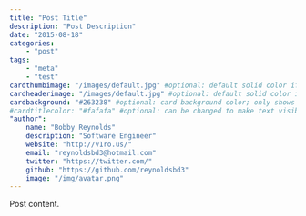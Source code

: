 ```yaml
---
title: "Post Title"
description: "Post Description"
date: "2015-08-18"
categories:
    - "post"
tags:
    - "meta"
    - "test"
cardthumbimage: "/images/default.jpg" #optional: default solid color if unset
cardheaderimage: "/images/default.jpg" #optional: default solid color if unset
cardbackground: "#263238" #optional: card background color; only shows when no image specified
#cardtitlecolor: "#fafafa" #optional: can be changed to make text visible over card image
"author":
    name: "Bobby Reynolds"
    description: "Software Engineer"
    website: "http://v1ro.us/"
    email: "reynoldsbd3@hotmail.com"
    twitter: "https://twitter.com/"
    github: "https://github.com/reynoldsbd3"
    image: "/img/avatar.png"
---
```


Post content.
